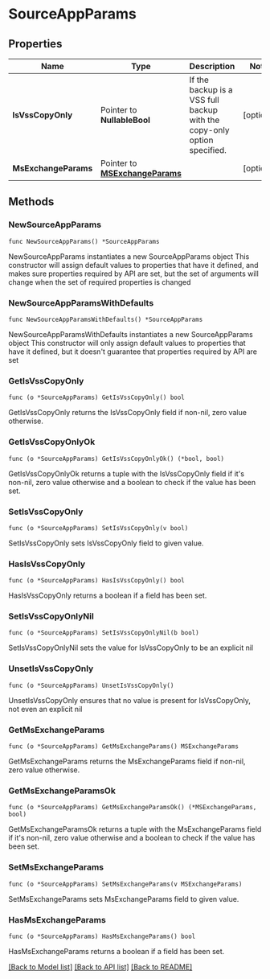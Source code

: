 # SourceAppParams

## Properties

Name | Type | Description | Notes
------------ | ------------- | ------------- | -------------
**IsVssCopyOnly** | Pointer to **NullableBool** | If the backup is a VSS full backup with the copy-only option specified. | [optional] 
**MsExchangeParams** | Pointer to [**MSExchangeParams**](MSExchangeParams.md) |  | [optional] 

## Methods

### NewSourceAppParams

`func NewSourceAppParams() *SourceAppParams`

NewSourceAppParams instantiates a new SourceAppParams object
This constructor will assign default values to properties that have it defined,
and makes sure properties required by API are set, but the set of arguments
will change when the set of required properties is changed

### NewSourceAppParamsWithDefaults

`func NewSourceAppParamsWithDefaults() *SourceAppParams`

NewSourceAppParamsWithDefaults instantiates a new SourceAppParams object
This constructor will only assign default values to properties that have it defined,
but it doesn't guarantee that properties required by API are set

### GetIsVssCopyOnly

`func (o *SourceAppParams) GetIsVssCopyOnly() bool`

GetIsVssCopyOnly returns the IsVssCopyOnly field if non-nil, zero value otherwise.

### GetIsVssCopyOnlyOk

`func (o *SourceAppParams) GetIsVssCopyOnlyOk() (*bool, bool)`

GetIsVssCopyOnlyOk returns a tuple with the IsVssCopyOnly field if it's non-nil, zero value otherwise
and a boolean to check if the value has been set.

### SetIsVssCopyOnly

`func (o *SourceAppParams) SetIsVssCopyOnly(v bool)`

SetIsVssCopyOnly sets IsVssCopyOnly field to given value.

### HasIsVssCopyOnly

`func (o *SourceAppParams) HasIsVssCopyOnly() bool`

HasIsVssCopyOnly returns a boolean if a field has been set.

### SetIsVssCopyOnlyNil

`func (o *SourceAppParams) SetIsVssCopyOnlyNil(b bool)`

 SetIsVssCopyOnlyNil sets the value for IsVssCopyOnly to be an explicit nil

### UnsetIsVssCopyOnly
`func (o *SourceAppParams) UnsetIsVssCopyOnly()`

UnsetIsVssCopyOnly ensures that no value is present for IsVssCopyOnly, not even an explicit nil
### GetMsExchangeParams

`func (o *SourceAppParams) GetMsExchangeParams() MSExchangeParams`

GetMsExchangeParams returns the MsExchangeParams field if non-nil, zero value otherwise.

### GetMsExchangeParamsOk

`func (o *SourceAppParams) GetMsExchangeParamsOk() (*MSExchangeParams, bool)`

GetMsExchangeParamsOk returns a tuple with the MsExchangeParams field if it's non-nil, zero value otherwise
and a boolean to check if the value has been set.

### SetMsExchangeParams

`func (o *SourceAppParams) SetMsExchangeParams(v MSExchangeParams)`

SetMsExchangeParams sets MsExchangeParams field to given value.

### HasMsExchangeParams

`func (o *SourceAppParams) HasMsExchangeParams() bool`

HasMsExchangeParams returns a boolean if a field has been set.


[[Back to Model list]](../README.md#documentation-for-models) [[Back to API list]](../README.md#documentation-for-api-endpoints) [[Back to README]](../README.md)


